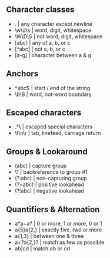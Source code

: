 ## Character classes
- .	      | any character except newline
- \w\d\s  | word, digit, whitespace
- \W\D\S  | not word, digit, whitespace
- [abc]	  | any of a, b, or c
- [^abc]  | not a, b, or c
- [a-g]	  | character between a & g
## Anchors
- ^abc$	  | start / end of the string
- \b\B	  | word, not-word boundary
## Escaped characters
- \.\*\\  | escaped special characters
- \t\n\r  | tab, linefeed, carriage return
## Groups & Lookaround
- (abc)	  | capture group
- \1	  | backreference to group #1
- (?:abc) | non-capturing group
- (?=abc) | positive lookahead
- (?!abc) | negative lookahead
## Quantifiers & Alternation
- a*a+a?     | 0 or more, 1 or more, 0 or 1
- a{5}a{2,}	 | exactly five, two or more
- a{1,3}	 | between one & three
- a+?a{2,}?	 | match as few as possible
- ab|cd	     | match ab or cd